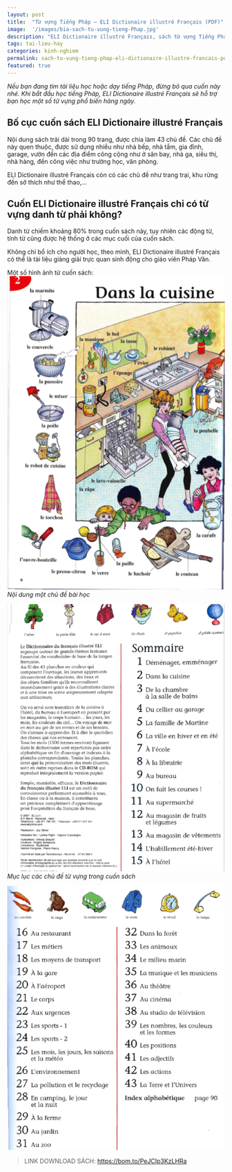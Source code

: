 ```yaml
---
layout: post
title:  "Từ vựng Tiếng Pháp – ELI Dictionaire illustré Français (PDF)"
image:  '/images/bia-sach-tu-vung-tieng-Phap.jpg'
description: "ELI Dictionaire illustré Français, sách từ vựng Tiếng Pháp bằng hình ảnh trực quan cho người mới bắt đầu học. Review và link download miễn phí."
tags: tai-lieu-hay
categories: kinh-nghiem
permalink: sach-tu-vung-tieng-phap-eli-dictionaire-illustre-francais-pdf/
featured: true
---
```

_Nếu bạn đang tìm tài liệu học hoặc dạy tiếng Pháp, đừng bỏ qua cuốn này nhé. Khi bắt đầu học tiếng Pháp, ELI Dictionaire illustré Français sẽ hỗ trợ bạn học một số từ vựng phổ biến hàng ngày._

## Bố cục cuốn sách ELI Dictionaire illustré Français

Nội dung sách trải dài trong 90 trang, được chia làm 43 chủ đề. Các chủ đề này quen thuộc, được sử dụng nhiều như nhà bếp, nhà tắm, gia đình, garage, vườn đến các địa điểm công cộng như ở sân bay, nhà ga, siêu thị, nhà hàng, đến công việc như trường học, văn phòng. 

ELI Dictionaire illustré Français còn có các chủ đề như trang trại, khu rừng đến sở thích như thể thao,…

## Cuốn ELI Dictionaire illustré Français chỉ có từ vựng danh từ phải không?

Danh từ chiếm khoảng 80% trong cuốn sách này, tuy nhiên các động từ, tính từ cũng được hệ thống ở các mục cuối của cuốn sách.

Không chỉ bổ ích cho người học, theo mình, ELI Dictionaire illustré Français có thể là tài liệu giảng giải trực quan sinh động cho giáo viên Pháp Văn.

Một số hình ảnh từ cuốn sách:
![Nội dung ELI Dictionaire illustré Français](/images/noi-dung-sach-tu-vung-tieng-phap.png)
_Nội dung một chủ đề bài học_

![Từ vựng hình ảnh ELI Dictionaire illustré Français](/images/sach-tu-vung-tieng-phap1.png)
_Mục lục các chủ đề từ vựng trong cuốn sách_

![Bài học cuốn ELI Dictionaire illustré Français](/images/sach-hoc-tu-vung-tieng-phap.png)

> LINK DOWNLOAD SÁCH: https://bom.to/PeJCIp3KzLHRa
